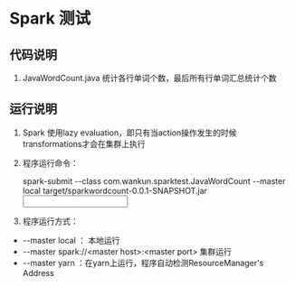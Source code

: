 # Spark 测试

## 代码说明

1. JavaWordCount.java  统计各行单词个数，最后所有行单词汇总统计个数
	
## 运行说明	

1. Spark 使用lazy evaluation，即只有当action操作发生的时候transformations才会在集群上执行
2. 程序运行命令：
	
	spark-submit --class com.wankun.sparktest.JavaWordCount --master local target/sparkwordcount-0.0.1-SNAPSHOT.jar <input file> 

3. 程序运行方式：
    
* --master local ： 本地运行
* --master spark://\<master host\>:\<master port\> 集群运行
* --master yarn ：在yarn上运行，程序自动检测ResourceManager's Address